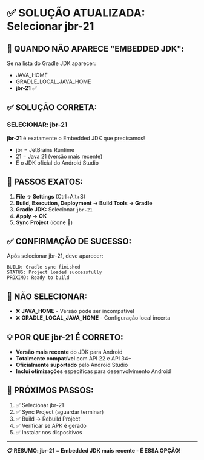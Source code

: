 # ✅ SOLUÇÃO ATUALIZADA: Selecionar jbr-21

## 🎯 QUANDO NÃO APARECE "EMBEDDED JDK":

Se na lista do Gradle JDK aparecer:
- JAVA_HOME
- GRADLE_LOCAL_JAVA_HOME  
- **jbr-21** ✅

## ✅ SOLUÇÃO CORRETA:

### **SELECIONAR: jbr-21**

**jbr-21** é exatamente o Embedded JDK que precisamos!
- jbr = JetBrains Runtime
- 21 = Java 21 (versão mais recente)
- É o JDK oficial do Android Studio

## 🔧 PASSOS EXATOS:

1. **File → Settings** (Ctrl+Alt+S)
2. **Build, Execution, Deployment → Build Tools → Gradle**
3. **Gradle JDK:** Selecionar `jbr-21`
4. **Apply → OK**
5. **Sync Project** (ícone 🔄)

## ✅ CONFIRMAÇÃO DE SUCESSO:

Após selecionar jbr-21, deve aparecer:
```
BUILD: Gradle sync finished
STATUS: Project loaded successfully
PRÓXIMO: Ready to build
```

## 🚨 NÃO SELECIONAR:

- ❌ **JAVA_HOME** - Versão pode ser incompatível
- ❌ **GRADLE_LOCAL_JAVA_HOME** - Configuração local incerta

## 💡 POR QUE jbr-21 É CORRETO:

- **Versão mais recente** do JDK para Android
- **Totalmente compatível** com API 22 e API 34+
- **Oficialmente suportado** pelo Android Studio
- **Inclui otimizações** específicas para desenvolvimento Android

## 🔄 PRÓXIMOS PASSOS:

1. ✅ Selecionar jbr-21
2. ✅ Sync Project (aguardar terminar)
3. ✅ Build → Rebuild Project
4. ✅ Verificar se APK é gerado
5. ✅ Instalar nos dispositivos

---
**📋 RESUMO: jbr-21 = Embedded JDK mais recente - É ESSA OPÇÃO!**